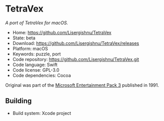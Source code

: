 # TetraVex

_A port of TetraVex for macOS._

- Home: https://github.com/Lisergishnu/TetraVex
- State: beta
- Download: https://github.com/Lisergishnu/TetraVex/releases
- Platform: macOS
- Keywords: puzzle, port
- Code repository: https://github.com/Lisergishnu/TetraVex.git
- Code language: Swift
- Code license: GPL-3.0
- Code dependencies: Cocoa


Original was part of the [Microsoft Entertainment Pack 3](https://en.wikipedia.org/wiki/Microsoft_Entertainment_Pack#Microsoft_Entertainment_Pack_3) published in 1991.

## Building

- Build system: Xcode project

